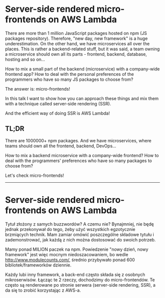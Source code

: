 # Server-side rendered micro-frontends on AWS Lambda
There are more than 1 million JavaScript packages hosted on npm (JS packages repository). Therefore, "new day, new framework" is a huge underestimation.
On the other hand, we have microservices all over the places. This is rather a backend-related stuff, but it was said, a team owning a microservice should own all its parts - frontend, backend, database, hosting and so on…

How to mix a small part of the backend (microservice) with a company-wide frontend app? How to deal with the personal preferences of the programmers who have so many JS packages to choose from?

The answer is: micro-frontends!

In this talk I want to show how you can approach these things and mix them with a technique called server-side rendering (SSR).

And the efficient way of doing SSR is AWS Lambda!

## TL;DR

There are 1000000+ npm packages. And we have microservices, where teams should own all the frontend, backend, DevOps…

How to mix a backend microservice with a company-wide frontend? How to deal with the programmers' preferences who have so many packages to choose from?

Let's check micro-frontends!
___

# Server-side rendered micro-frontends on AWS Lambda

Tytuł złożony z samych buzzwordów? A czemu nie? Bynajmniej, nie będę jednak przekonywał do tego, żeby użyć wszystkich egzotycznie brzmiących technik. Mam zamiar omówić poszczególne składowe tytułu i zademonstrować, jak każdą z nich można dostosować do swoich potrzeb.

Mamy ponad MILION paczek na npm. Powiedzenie "nowy dzień, nowy framework" jest więc mocnym niedoszacowaniem, bo wedle http://www.modulecounts.com/, średnio przybywało ponad 600 bibliotek/frameworków dziennie.

Każdy lubi inny framework, a back-end często składa się z osobnych mikroserwisów. Łącząc te 2 rzeczy, dochodzimy do micro-frontendów. Te często są renderowane po stronie serwera (server-side rendering, SSR), a da się to zrobić korzystając z AWS-a. 
